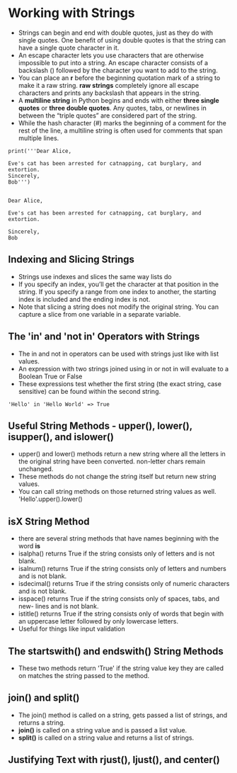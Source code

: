 # Working with Strings
- Strings can begin and end with double quotes, just as they do with single quotes. One benefit of using double quotes is that the string can have a single quote character in it.
- An escape character lets you use characters that are otherwise impossible to put into a string. An escape character consists of a backslash (\) followed by the character you want to add to the string.
- You can place an **r** before the beginning quotation mark of a string to make it a raw string. **raw strings** completely ignore all escape characters and prints any backslash that appears in the string.
- A **multiline string** in Python begins and ends with either **three single quotes** or **three double quotes**. Any quotes, tabs, or newlines in between the “triple quotes” are considered part of the string.
- While the hash character (#) marks the beginning of a comment for the rest of the line, a multiline string is often used for comments that span multiple lines.
```
print('''Dear Alice,

Eve's cat has been arrested for catnapping, cat burglary, and extortion.
Sincerely,
Bob''')


Dear Alice,

Eve's cat has been arrested for catnapping, cat burglary, and extortion.

Sincerely,
Bob

```

## Indexing and Slicing Strings
- Strings use indexes and slices the same way lists do
- If you specify an index, you’ll get the character at that position in the string. If you specify a range from one index to another, the starting index is included and the ending index is not.
- Note that slicing a string does not modify the original string. You can capture a slice from one variable in a separate variable.

## The 'in' and 'not in' Operators with Strings
- The in and not in operators can be used with strings just like with list values.
- An expression with two strings joined using in or not in will evaluate to a Boolean True or False
- These expressions test whether the first string (the exact string, case sensitive) can be found within the second string.
```
'Hello' in 'Hello World' => True

```

## Useful String Methods - upper(), lower(), isupper(), and islower()
- upper() and lower() methods return a new string where all the letters in the original string have been converted. non-letter chars remain unchanged.
- These methods do not change the string itself but return new string values.
- You can call string methods on those returned string values as well. 'Hello'.upper().lower()

## isX String Method
- there are several string methods that have names beginning with the word **is**
- isalpha() returns True if the string consists only of letters and is not blank.
- isalnum() returns True if the string consists only of letters and numbers
and is not blank.
- isdecimal() returns True if the string consists only of numeric characters and is not blank.
- isspace() returns True if the string consists only of spaces, tabs, and new- lines and is not blank.
- istitle() returns True if the string consists only of words that begin with an uppercase letter followed by only lowercase letters.
- Useful for things like input validation

## The startswith() and endswith() String Methods
- These two methods return 'True' if the string value key they are called on matches the string passed to the method.

## join() and split()
- The join() method is called on a string, gets passed a list of strings, and returns a string.
- **join()** is called on a string value and is passed a list value.
- **split()** is called on a string value and returns a list of strings.

## Justifying Text with rjust(), ljust(), and center()
